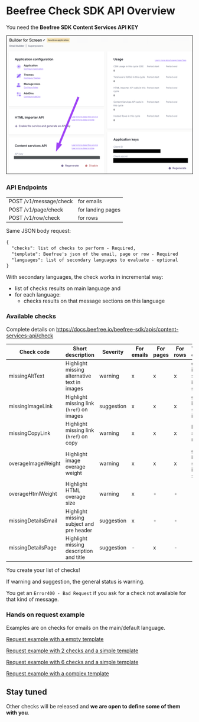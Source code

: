 # Beefree Check SDK API Overview

You need the **Beefree SDK Content Services API KEY**

<img src="sdk_api_key.png" alt="api key" width="600" style="border: 1px solid #000"/>


### API Endpoints
|                        |                   |
| ---------------------- | ----------------- |
| POST /v1/message/check | for emails        |
| POST /v1/page/check    | for landing pages |
| POST /v1/row/check     | for rows          |

Same JSON body request:
```
{
  "checks": list of checks to perform - Required,
  "template": Beefree's json of the email, page or row - Required
  "languages": list of secondary languages to evaluate - optional
}
```

With secondary languages, the check works in incremental way:
  - list of checks results on main language and
  - for each language:
    - checks results on that message sections on this language



### Available checks
 Complete details on https://docs.beefree.io/beefree-sdk/apis/content-services-api/check

| Check code          | Short description                            | Severity   | For emails | For pages | For rows | Widgets checked                   |
| ------------------- | -------------------------------------------- | ---------- | ---------- | --------- | -------- | --------------------------------- |
| missingAltText      | Highlight missing alternative text in images | warning    | x          | x         | x        | gif, image, sticker, icon, social |
| missingImageLink    | Highlight missing link (`href`) on images    | suggestion | x          | x         | x        | gif, image, sticker, icon         |
| missingCopyLink     | Highlight missing link (`href`) on copy      | warning    | x          | x         | x        | button, social, menu              |
| overageImageWeight  | Highlight image overage weight               | warning    | x          | x         | x        | gif, image, sticker, icon, social |
| overageHtmlWeight   | Highlight HTML overage size                  | warning    | x          | -         | -        | -                                 |
| missingDetailsEmail | Highlight missing subject and pre header     | suggestion | x          | -         | -        | -                                 |
| missingDetailsPage  | Highlight missing description and title      | suggestion | -          | x         | -        | -                                 |

You create your list of checks!

If warning and suggestion, the general status is warning.

You get an `Error400 - Bad Request` if you ask for a check not available for that kind of message.

### Hands on request example
Examples are on checks for emails on the main/default language.

[Request example with a empty template](./request_http/request_base.http)

[Request example with 2 checks and a simple template](./request_http/request_simple_template.http)

[Request example with 6 checks and a simple template](./request_http/request_simple_template_all_tests.http)

[Request example with a complex template](./request_http/request_complex_template.http)


## Stay tuned
Other checks will be released and **we are open to define some of them with you**.
